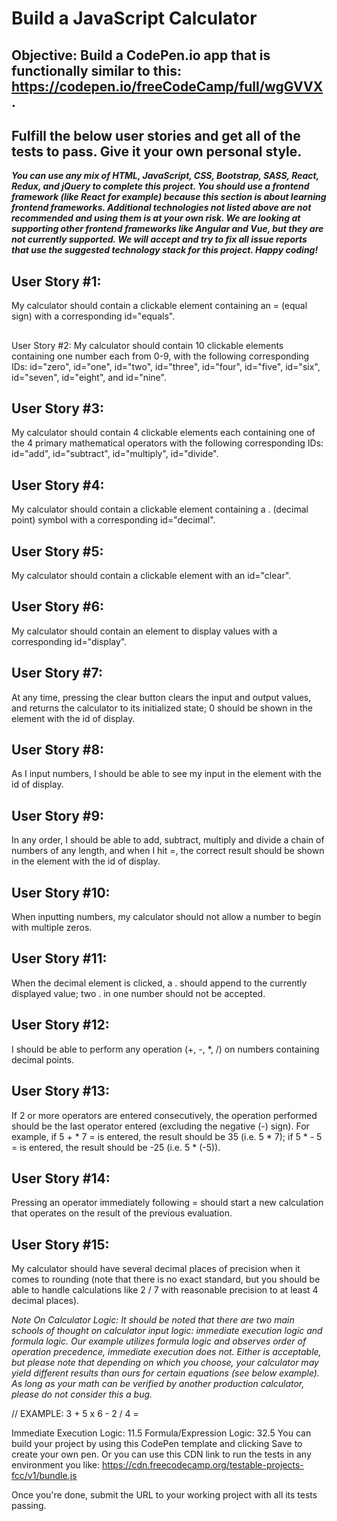# Build a JavaScript Calculator

 ## Objective: Build a CodePen.io app that is functionally similar to this: https://codepen.io/freeCodeCamp/full/wgGVVX.

## Fulfill the below user stories and get all of the tests to pass. Give it your own personal style.

**_You can use any mix of HTML, JavaScript, CSS, Bootstrap, SASS, React, Redux, and jQuery to complete this project. You should use a frontend framework (like React for example) because this section is about learning frontend frameworks. Additional technologies not listed above are not recommended and using them is at your own risk. We are looking at supporting other frontend frameworks like Angular and Vue, but they are not currently supported. We will accept and try to fix all issue reports that use the suggested technology stack for this project. Happy coding!_**

## User Story #1: 
My calculator should contain a clickable element containing an = (equal sign) with a corresponding id="equals".

## 
User Story #2: My calculator should contain 10 clickable elements containing one number each from 0-9, with the following corresponding IDs: id="zero", id="one", id="two", id="three", id="four", id="five", id="six", id="seven", id="eight", and id="nine".

## User Story #3: 
My calculator should contain 4 clickable elements each containing one of the 4 primary mathematical operators with the following corresponding IDs: id="add", id="subtract", id="multiply", id="divide".

## User Story #4: 
My calculator should contain a clickable element containing a . (decimal point) symbol with a corresponding id="decimal".

## User Story #5: 
My calculator should contain a clickable element with an id="clear".

## User Story #6: 
My calculator should contain an element to display values with a corresponding id="display".

## User Story #7: 
At any time, pressing the clear button clears the input and output values, and returns the calculator to its initialized state; 0 should be shown in the element with the id of display.

## User Story #8: 
As I input numbers, I should be able to see my input in the element with the id of display.

## User Story #9: 
In any order, I should be able to add, subtract, multiply and divide a chain of numbers of any length, and when I hit =, the correct result should be shown in the element with the id of display.

## User Story #10: 
When inputting numbers, my calculator should not allow a number to begin with multiple zeros.

## User Story #11: 
When the decimal element is clicked, a . should append to the currently displayed value; two . in one number should not be accepted.

## User Story #12: 
I should be able to perform any operation (+, -, *, /) on numbers containing decimal points.

## User Story #13: 
If 2 or more operators are entered consecutively, the operation performed should be the last operator entered (excluding the negative (-) sign). For example, if 5 + * 7 = is entered, the result should be 35 (i.e. 5 * 7); if 5 * - 5 = is entered, the result should be -25 (i.e. 5 * (-5)).

## User Story #14: 
Pressing an operator immediately following = should start a new calculation that operates on the result of the previous evaluation.

## User Story #15: 
My calculator should have several decimal places of precision when it comes to rounding (note that there is no exact standard, but you should be able to handle calculations like 2 / 7 with reasonable precision to at least 4 decimal places).

_Note On Calculator Logic: It should be noted that there are two main schools of thought on calculator input logic: immediate execution logic and formula logic. Our example utilizes formula logic and observes order of operation precedence, immediate execution does not. Either is acceptable, but please note that depending on which you choose, your calculator may yield different results than ours for certain equations (see below example). As long as your math can be verified by another production calculator, please do not consider this a bug._

// EXAMPLE: 3 + 5 x 6 - 2 / 4 =

Immediate Execution Logic: 11.5
Formula/Expression Logic: 32.5
You can build your project by using this CodePen template and clicking Save to create your own pen. Or you can use this CDN link to run the tests in any environment you like: https://cdn.freecodecamp.org/testable-projects-fcc/v1/bundle.js

Once you're done, submit the URL to your working project with all its tests passing.

